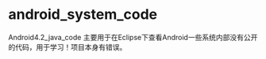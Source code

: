 android_system_code
===================

Android4.2_java_code  主要用于在Eclipse下查看Android一些系统内部没有公开的代码，用于学习！项目本身有错误。
